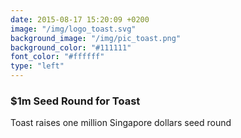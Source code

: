 ```yaml
---
date: 2015-08-17 15:20:09 +0200
image: "/img/logo_toast.svg"
background_image: "/img/pic_toast.png"
background_color: "#111111"
font_color: "#ffffff"
type: "left"
---
```

### $1m Seed Round for Toast

Toast raises one million Singapore dollars seed round
